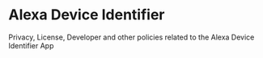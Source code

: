 # Alexa Device Identifier
Privacy, License, Developer and other policies related to the Alexa Device Identifier App  
